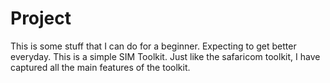 # Project
This is some stuff that I can do for a beginner. Expecting to get better everyday.
This is a simple SIM Toolkit. Just like the safaricom toolkit, I have captured all the main features of the toolkit.
